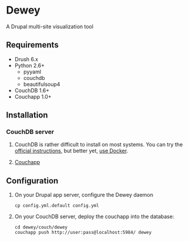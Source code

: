 # Dewey

A Drupal multi-site visualization tool

## Requirements

* Drush 6.x
* Python 2.6+
	* pyyaml
	* couchdb
	* beautifulsoup4
* CouchDB 1.6+
* Couchapp 1.0+

## Installation

### CouchDB server

1. CouchDB is rather difficult to install on most systems. You can try the [official instructions](http://docs.couchdb.org/en/latest/install/index.html), but better yet, [use Docker](https://registry.hub.docker.com/u/frodenas/couchdb/).

2. [Couchapp](https://github.com/couchapp/couchapp)

## Configuration

1. On your Drupal app server, configure the Dewey daemon

	```
	cp config.yml.default config.yml
	```

2. On your CouchDB server, deploy the couchapp into the database:

	```
	cd dewey/couch/dewey
	couchapp push http://user:pass@localhost:5984/ dewey
	```
